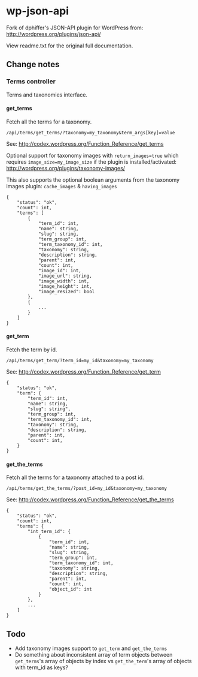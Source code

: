 # wp-json-api

Fork of dphiffer's JSON-API plugin for WordPress from: http://wordpress.org/plugins/json-api/

View readme.txt for the original full documentation. 

## Change notes

### Terms controller

Terms and taxonomies interface.

#### get_terms

Fetch all the terms for a taxonomy.

```
/api/terms/get_terms/?taxonomy=my_taxonomy&term_args[key]=value
```

See: http://codex.wordpress.org/Function_Reference/get_terms

Optional support for taxonomy images with ```return_images=true``` which requires ```image_size=my_image_size``` if the plugin is installed/activated: http://wordpress.org/plugins/taxonomy-images/

This also supports the optional boolean arguments from the taxonomy images plugin: ```cache_images``` & ```having_images```

```
{
    "status": "ok",
    "count": int,
    "terms": [
        {
            "term_id": int,
            "name": string,
            "slug": string,
            "term_group": int,
            "term_taxonomy_id": int,
            "taxonomy": string,
            "description": string,
            "parent": int,
            "count": int,
            "image_id": int,
            "image_url": string,
            "image_width": int,
            "image_height": int,
            "image_resized": bool
        },
        {
            ...
        }
    ]
}
```

#### get_term

Fetch the term by id.

```
/api/terms/get_term/?term_id=my_id&taxonomy=my_taxonomy
```

See: http://codex.wordpress.org/Function_Reference/get_term

```
{
    "status": "ok",
    "term": {
        "term_id": int,
        "name": string,
        "slug": string",
        "term_group": int,
        "term_taxonomy_id": int,
        "taxonomy": string,
        "description": string,
        "parent": int,
        "count": int,
    }
}
```

#### get_the_terms

Fetch all the terms for a taxonomy attached to a post id.

```
/api/terms/get_the_terms/?post_id=my_id&taxonomy=my_taxonomy
``` 

See: http://codex.wordpress.org/Function_Reference/get_the_terms

```
{
    "status": "ok",
    "count": int,
    "terms": {
        "int term_id": {
            {
                "term_id": int,
                "name": string,
                "slug": string,
                "term_group": int,
                "term_taxonomy_id": int,
                "taxonomy": string,
                "description": string,
                "parent": int,
                "count": int,
                "object_id": int
            }
        },
        ...
    ]
}
```

## Todo

* Add taxonomy images support to ```get_term``` and ```get_the_terms```
* Do something about inconsistent array of term objects between ```get_terms```'s array of objects by index vs ```get_the_term```'s array of objects with term_id as keys?


